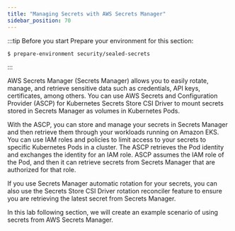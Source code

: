 ```yaml
---
title: "Managing Secrets with AWS Secrets Manager"
sidebar_position: 70
---
```


:::tip Before you start
Prepare your environment for this section:

```bash timeout=300 wait=30
$ prepare-environment security/sealed-secrets
```

:::

AWS Secrets Manager (Secrets Manager) allows you to easily rotate, manage, and retrieve sensitive data such as credentials, API keys, certificates, among others. You can use AWS Secrets and Configuration Provider (ASCP) for Kubernetes Secrets Store CSI Driver to mount secrets stored in Secrets Manager as volumes in Kubernetes Pods.

With the ASCP, you can store and manage your secrets in Secrets Manager and then retrieve them through your workloads running on Amazon EKS. You can use IAM roles and policies to limit access to your secrets to specific Kubernetes Pods in a cluster. The ASCP retrieves the Pod identity and exchanges the identity for an IAM role. ASCP assumes the IAM role of the Pod, and then it can retrieve secrets from Secrets Manager that are authorized for that role.

If you use Secrets Manager automatic rotation for your secrets, you can also use the Secrets Store CSI Driver rotation reconciler feature to ensure you are retrieving the latest secret from Secrets Manager.

In this lab following section, we will create an example scenario of using secrets from AWS Secrets Manager.
